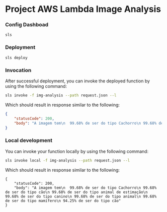 # Project AWS Lambda Image Analysis

### Config Dashboad

```
sls
```

### Deployment

```
sls deploy
```

### Invocation

After successful deployment, you can invoke the deployed function by using the following command:

```bash
sls invoke -f img-analysis --path request.json --l 
```

Which should result in response similar to the following:

```json
{
    "statusCode": 200,
    "body": "A imagem tem\n  99.68% de ser do tipo Cachorro\n 99.68% de ser do tipo cão\n 99.68% de ser do tipo animal de estimação\n 99.68% de ser do tipo canino\n 99.68% de ser do tipo animal\n 99.68% de ser do tipo mamífero\n 94.25% de ser do tipo cão"
}
```

### Local development

You can invoke your function locally by using the following command:

```bash
sls invoke local -f img-analysis --path request.json --l 
```

Which should result in response similar to the following:

```
{
    "statusCode": 200,
    "body": "A imagem tem\n  99.68% de ser do tipo Cachorro\n 99.68% de ser do tipo cão\n 99.68% de ser do tipo animal de estimação\n 99.68% de ser do tipo canino\n 99.68% de ser do tipo animal\n 99.68% de ser do tipo mamífero\n 94.25% de ser do tipo cão"
}
```
